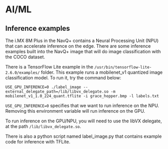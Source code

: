 # AI/ML

## Inference examples

The i.MX 8M Plus in the NavQ+ contains a Neural Processing Unit (NPU) that can accelerate inference on the edge. There are some inference examples built into the NavQ+ image that will do image classification with the COCO dataset.

There is a TensorFlow Lite example in the `/usr/bin/tensorflow-lite-2.6.0/examples/` folder. This example runs a mobilenet_v1 quantized image classification model. To run it, try the command below:

```
USE_GPU_INFERENCE=0 ./label_image --external_delegate_path=/lib/libvx_delegate.so -m mobilenet_v1_1.0_224_quant.tflite -i grace_hopper.bmp -l labels.txt
```

`USE_GPU_INFERENCE=0` specifies that we want to run inference on the NPU. Removing this environment variable will run inference on the GPU.

To run inference on the GPU/NPU, you will need to use the libVX delegate, at the path `/lib/libvx_delegate.so`.

There is also a python script named label_image.py that contains example code for inference with TFLite.